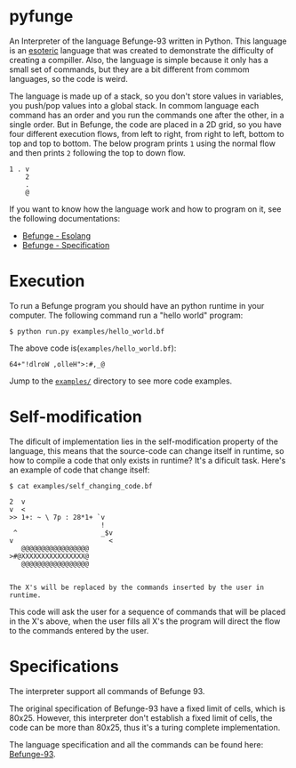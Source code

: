 # pyfunge

An Interpreter of the language Befunge-93 written in Python. This language is an [esoteric](https://esolangs.org/wiki/Main_Page) language that was created to demonstrate the difficulty of creating a compiller. Also, the language is simple because it only has a small set of commands, but they are a bit different from commom languages, so the code is weird.

The language is made up of a stack, so you don't store values in variables, you push/pop values into a global stack. In commom language each command has an order and you run the commands one after the other, in a single order. But in Befunge, the code are placed in a 2D grid, so you have four different execution flows, from left to right, from right to left, bottom to top and top to bottom. The below program prints `1` using the normal flow and then prints `2` following the top to down flow.

```bf
1 . v
    2
    .
    @
```

If you want to know how the language work and how to program on it, see the following documentations:

- [Befunge - Esolang](https://esolangs.org/wiki/Befunge)
- [Befunge - Specification](https://catseye.tc/view/Befunge-93/doc/Befunge-93.markdown)

# Execution

To run a Befunge program you should have an python runtime in your computer. The following command run a "hello world" program:

```
$ python run.py examples/hello_world.bf
```

The above code is(`examples/hello_world.bf`):

```bf
64+"!dlroW ,olleH">:#,_@
```

Jump to the [`examples/`](examples/) directory to see more code examples.

# Self-modification

The dificult of implementation lies in the self-modification property of the language, this means that the source-code can change itself in runtime, so how to compile a code that only exists in runtime? It's a dificult task. Here's an example of code that change itself:

```
$ cat examples/self_changing_code.bf 

2  v                         
v  <                      
>> 1+: ~ \ 7p : 28*1+ `v                
                       !    
 ^                     _$v     
v                        <   
   @@@@@@@@@@@@@@@@@   
>#@XXXXXXXXXXXXXXXX@  
   @@@@@@@@@@@@@@@@@   


The X's will be replaced by the commands inserted by the user in runtime.
```

This code will ask the user for a sequence of commands that will be placed in the X's above, when the user fills all X's the program will direct the flow to the commands entered by the user.

# Specifications

The interpreter support all commands of Befunge 93.

The original specification of Befunge-93 have a fixed limit of cells, which is 80x25. However, this interpreter don't establish a fixed limit of cells, the code can be more than 80x25, thus it's a turing complete implementation.

The language specification and all the commands can be found here: [Befunge-93](https://catseye.tc/view/Befunge-93/doc/Befunge-93.markdown).
